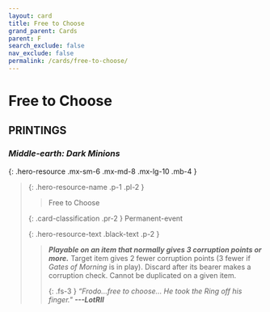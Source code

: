 ```yaml
---
layout: card
title: Free to Choose
grand_parent: Cards
parent: F
search_exclude: false
nav_exclude: false
permalink: /cards/free-to-choose/
---
```


# Free to Choose


## PRINTINGS


### _Middle-earth: Dark Minions_

{: .hero-resource .mx-sm-6 .mx-md-8 .mx-lg-10 .mb-4 }
> {: .hero-resource-name .p-1 .pl-2 }
> > <div class="card-mp"></div>
> > <div class="card-name">Free to Choose</div>
>
> {: .card-classification .pr-2 }
> Permanent-event
>
> {: .hero-resource-text .black-text .p-2 }
> > ***Playable on an item that normally gives 3 corruption points or more.*** Target item gives 2 fewer corruption points (3 fewer if _Gates of Morning_ is in play). Discard after its bearer makes a corruption check. Cannot be duplicated on a given item. 
> > 
> > {: .fs-3 } 
> > _“Frodo...free to choose... He took the Ring off his finger."_ ***---&#65279;LotRII*** 
> 
